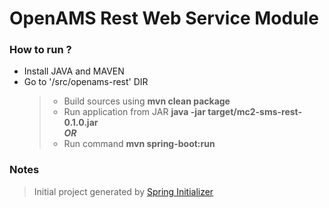 # OpenAMS Rest Web Service Module

### How to run ?
 - Install JAVA and MAVEN
 -  Go to '/src/openams-rest' DIR
      > - Build sources using **mvn clean package**
      > - Run application from JAR **java -jar target/mc2-sms-rest-0.1.0.jar**  
         ***OR***
      > - Run command **mvn spring-boot:run**

### Notes
> Initial project generated by [Spring Initializer](https://start.spring.io)
